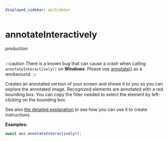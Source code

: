 ```yaml
---
displayed_sidebar: apiSidebar
---
```

# annotateInteractively
<span class="theme-doc-version-badge badge badge--success">production</span><br/><br/>

:::caution
There is a known bug that can cause a crash when calling `annotateInteractively()` on **Windows**.
Please use [annotate()](annotate.md) as a workaround.
:::

Creates an annotated version of your screen and shows it to you so you can explore the annotated image.
Recognized elements are annotated with a red bounding box.  You can copy the filter needed to select the element by left-clicking on the bounding box.

See also [the detailed explanation](../../general/05-Tooling/annotation.md#interactive-annotation) to see how you can use it to create instructions.

**Examples:**
```typescript 
await aui.annotateInteractively();
```

